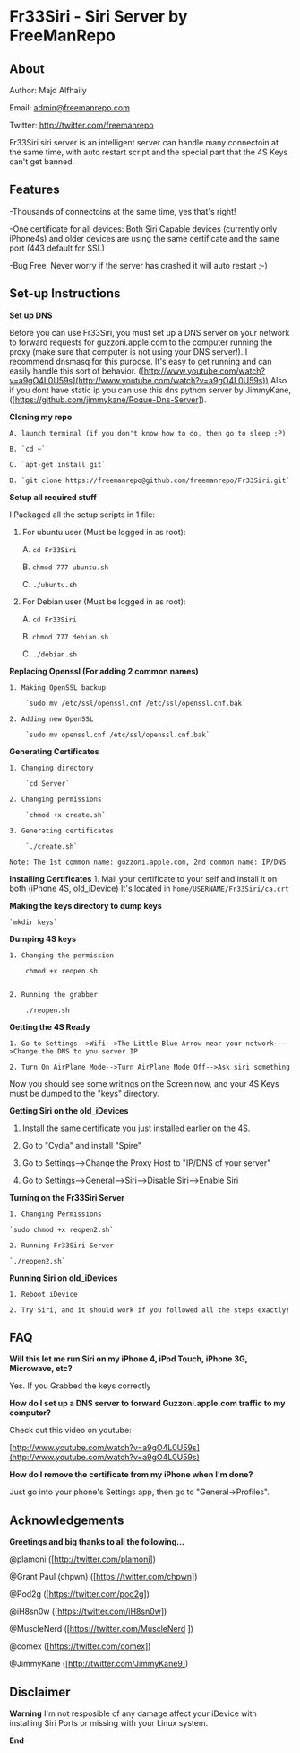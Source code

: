 Fr33Siri - Siri Server by FreeManRepo
==========

About
-----

Author: Majd Alfhaily

Email: admin@freemanrepo.com

Twitter: http://twitter.com/freemanrepo

Fr33Siri siri server is an intelligent server can handle many connectoin at the same time, with auto restart script and the special part that the 4S Keys can't get banned.


Features
--------------------
-Thousands of connectoins at the same time, yes that's right!

-One certificate for all devices: Both Siri Capable devices (currently only iPhone4s) and older devices are using the same certificate and the same port (443 default for SSL)

-Bug Free, Never worry if the server has crashed it will auto restart ;-) 

Set-up Instructions
-------------------


**Set up DNS**

Before you can use Fr33Siri, you must set up a DNS server on your network to forward requests for guzzoni.apple.com to the computer running the proxy (make sure that computer is not using your DNS server!). I recommend dnsmasq for this purpose. It's easy to get running and can easily handle this sort of behavior. ([http://www.youtube.com/watch?v=a9gO4L0U59s](http://www.youtube.com/watch?v=a9gO4L0U59s))
Also if you dont have static ip you can use this dns python server by JimmyKane, ([https://github.com/jimmykane/Roque-Dns-Server]).


**Cloning my repo**
	
	A. launch terminal (if you don't know how to do, then go to sleep ;P)
    
	B. `cd ~`
	
	C. `apt-get install git`
	
	D. `git clone https://freemanrepo@github.com/freemanrepo/Fr33Siri.git`

**Setup all required stuff**

I Packaged all the setup scripts in 1 file:

1. For ubuntu user (Must be logged in as root):

	A.  `cd Fr33Siri`

	B.	`chmod 777 ubuntu.sh`  

	C.	`./ubuntu.sh`  	

2. For Debian user (Must be logged in as root):   

	A.  `cd Fr33Siri`

	B.	`chmod 777 debian.sh`  

	C.	`./debian.sh` 


**Replacing Openssl (For adding 2 common names)** 

    1. Making OpenSSL backup
    
        `sudo mv /etc/ssl/openssl.cnf /etc/ssl/openssl.cnf.bak`

    2. Adding new OpenSSL

        `sudo mv openssl.cnf /etc/ssl/openssl.cnf.bak`


**Generating Certificates**
    
	1. Changing directory

        `cd Server`

    2. Changing permissions

        `chmod +x create.sh`

    3. Generating certificates

        `./create.sh`
    
    Note: The 1st common name: guzzoni.apple.com, 2nd common name: IP/DNS 

	
**Installing Certificates**
    1. Mail your certificate to your self and install it on both (iPhone 4S, old_iDevice)
	It's located in  `home/USERNAME/Fr33Siri/ca.crt`

	
**Making the keys directory to dump keys**

	`mkdir keys`  


**Dumping 4S keys**

    1. Changing the permission

        chmod +x reopen.sh
		

    2. Running the grabber

        ./reopen.sh
		

**Getting the 4S Ready**

    1. Go to Settings-->Wifi-->The Little Blue Arrow near your network--->Change the DNS to you server IP
	
	2. Turn On AirPlane Mode-->Turn AirPlane Mode Off-->Ask siri something
	
Now you should see some writings on the Screen now, and your 4S Keys must be dumped to the "keys" directory.


**Getting Siri on the old_iDevices**

   1. Install the same certificate you just installed earlier on the 4S.
   
   2. Go to "Cydia" and install "Spire" 

   3. Go to Settings-->Change the Proxy Host to "IP/DNS of your server"
   
   4. Go to Settings-->General-->Siri-->Disable Siri-->Enable Siri


**Turning on the Fr33Siri Server**

    1. Changing Permissions
    
    `sudo chmod +x reopen2.sh`

	2. Running Fr33Siri Server

    `./reopen2.sh`


**Running Siri on old_iDevices**

    1. Reboot iDevice
	
	2. Try Siri, and it should work if you followed all the steps exactly!
	
	
	
FAQ
---

**Will this let me run Siri on my iPhone 4, iPod Touch, iPhone 3G, Microwave, etc?**

Yes. If you Grabbed the keys correctly

**How do I set up a DNS server to forward Guzzoni.apple.com traffic to my computer?**

Check out this video on youtube: 

[http://www.youtube.com/watch?v=a9gO4L0U59s](http://www.youtube.com/watch?v=a9gO4L0U59s)


**How do I remove the certificate from my iPhone when I'm done?**

Just go into your phone's Settings app, then go to "General->Profiles".


Acknowledgements
---------------

**Greetings and big thanks to all the following...**

  @plamoni ([http://twitter.com/plamoni])

  @Grant Paul (chpwn) ([https://twitter.com/chpwn])

  @Pod2g ([https://twitter.com/pod2g])

  @iH8sn0w ([https://twitter.com/iH8sn0w])

  @MuscleNerd ([https://twitter.com/MuscleNerd ])

  @comex ([https://twitter.com/comex])
  
  @JimmyKane ([http://twitter.com/JimmyKane9])

Disclaimer
----------

**Warning**
I'm not resposible of any damage affect your iDevice with installing Siri Ports or missing with your Linux system.

**End**
